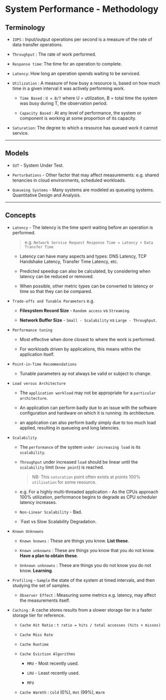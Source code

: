 # System Performance - Methodology

## Terminology

* `IOPS` : Input/output operations per second is a measure of the rate of data transfer operations.

* `Throughput` : The rate of work performed.

* `Response time`: The time for an operation to complete.

* `Latency`: How long an operation spends waiting to be serviced.

* `Utilization` : A measure of how busy a resource is, based on how much time in a given interval it was actively performing work.

    * `Time Based` : `U = B/T` where U = utilization, B = total time the system was busy during T, the observation period.

    * `Capacity Based` : At any level of performance, the system or component is working at some proportion of its capacity.

* `Saturation`: The degree to which a resource has queued work it cannot service.

---

## Models

* `SUT` - System Under Test.

* `Perturbations` - Other factor that may affect measurements: e.g. shared tenancies in cloud environments, scheduled workloads.

* `Queueing Systems` - Many systems are modeled as queueing systems. Quantitative Design and Analysis.

---

## Concepts

* `Latency` - The latency is the time spent waiting before an operation is performed.

    > e.g. `Network Service Request Response Time = Latency + Data Transfer Time`

    * Latency can have many aspects and types: DNS Latency, TCP Handshake Latency, Transfer Time Latency, etc.

    * Predicted speedup can also be calculated, by considering when latency can be reduced or removed.

    * When possible, other metric types can be converted to latency or time so that they can be compared.

* `Trade-offs and Tunable Parameters` e.g.

    * __Filesystem Record Size__ - `Random access` vs `Streaming`.

    * __Network Buffer Size__ - `Small - Scalability` vs `Large - Throughput`.

* `Performance tuning` 

    * Most effective when done closest to where the work is performed.
    
    * For workloads driven by applications, this means within the application itself.

* `Point-in-Time Recommendations`

    * Tunable parameters ay not always be valid or subject to change.

* `Load versus Architecture`

    * The `application workload` may not be appropriate for a `particular architecture`.

    * An application can perform badly due to an issue with the software configuration and hardware on which it is running: its architecture.

    * an application can also perform badly simply due to too much load applied, resulting in queueing and long latencies.

* `Scalability`

    * The `performance` of the system `under increasing load` is its `scalability`.

    * `Throughput` under increased `load` should be linear until the `scalability` limit (`knee point`) is reached.

        > NB: This `saturation` point often exists at points 100% `utilisation` for some resource.
    
    * e.g. For a highly multi-threaded application - As the CPUs approach 100% utilization, performance begins to degrade as CPU scheduler latency increases.

    * `Non-Linear Scalability` - Bad.

    * `Fast vs Slow Scalability Degradation.

* `Known Unknowns`

    * `Known knowns` : These are things you know. __List these__.

    * `Known unknowns` : These are things you know that you do not know. __Have a plan to obtain these__.

    * `Unknown unknowns` : These are things you do not know you do not know. __Learning__.

* `Profiling` - `Sample` the state of the system at timed intervals, and then studying the set of samples.

    * `Observer Effect` : Measuring some metrics e.g. latency, may affect the measurements itself.

* `Caching` : A cache stores results from a slower storage tier in a faster storage tier for reference.

    * `Cache Hit Ratio` : `t ratio = hits / total accesses (hits + misses)`

    * `Cache Miss Rate`

    * `Cache Runtime`

    * `Cache Eviction Algorithms`

        * `MRU` - Most recently used.

        * `LRU` - Least recently used.

        * `MFU`

    * `Cache Warmth` : `Cold` (0%), `Hot` (99%), `Warm`





















